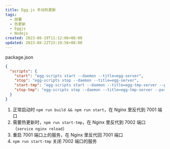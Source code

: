 ```yaml
---
title: Egg.js 手动热更新
tags:
  - 部署
  - 热更新
  - Eggjs
  - Nodejs
created: 2023-08-19T11:12:06+08:00
updated: 2023-08-22T23:19:56+08:00
---
```


package.json
```json
{
  "scripts": {
    "start": "egg-scripts start --daemon --title=egg-server",
    "stop": "egg-scripts stop --daemon --title=egg-server",
    "start-tmp": "egg-scripts start --daemon --title=egg-tmp-server --port=7002",
    "stop-tmp": "egg-scripts stop --daemon --title=egg-tmp-server --port=7002"
  }
}
```

1. 正常启动时 `npm run build && npm run start`，在 Nginx 里反代到 7001 端口
2. 需要热更新时，`npm run start-tmp`，在 Nginx 里反代到 7002 端口（`service nginx reload`）
3. 重启 7001 端口上的服务，在 Nginx 里反代回 7001 端口
4. `npm run start-tmp` 关闭 7002 端口的服务

